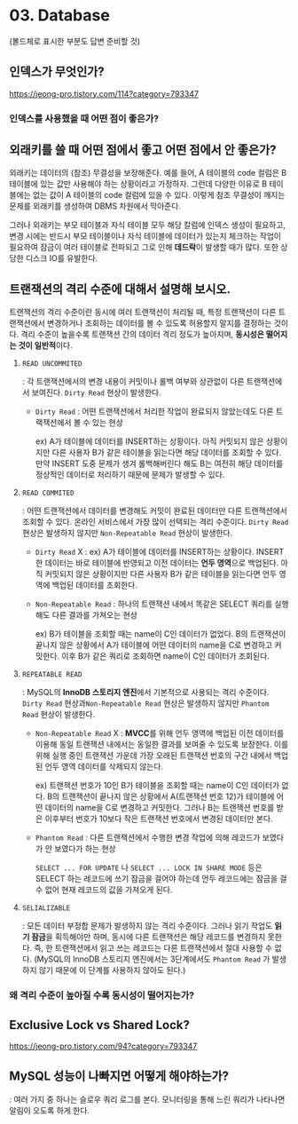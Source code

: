 # 03. Database

(볼드체로 표시한 부분도 답변 준비할 것)

## 인덱스가 무엇인가?

https://jeong-pro.tistory.com/114?category=793347

### 인덱스를 사용했을 때 어떤 점이 좋은가?



## 외래키를 쓸 때 어떤 점에서 좋고 어떤 점에서 안 좋은가?

외래키는 데이터의 (참조) 무결성을 보장해준다. 예를 들어, A 테이블의 code 컬럼은 B 테이블에 있는 값만 사용해야 하는 상황이라고 가정하자. 그런데 다양한 이유로 B 테이블에는 없는 값이 A 테이블의 code 컬럼에 있을 수 있다. 이렇게 참조 무결성이 깨지는 문제를 외래키를 생성하여 DBMS 차원에서 막아준다.

그러나 외래키는 부모 테이블과 자식 테이블 모두 해당 칼럼에 인덱스 생성이 필요하고, 변경 시에는 반드시 부모 테이블이나 자식 테이블에 데이터가 있는지 체크하는 작업이 필요하여 잠금이 여러 테이블로 전파되고 그로 인해 **데드락**이 발생할 때가 많다. 또한 상당한 디스크 IO를 유발한다.



## 트랜잭션의 격리 수준에 대해서 설명해 보시오.

트랜잭션의 격리 수준이란 동시에 여러 트랜잭션이 처리될 때, 특정 트랜잭션이 다른 트랜잭션에서 변경하거나 조회하는 데이터를 볼 수 있도록 허용할지 말지를 결정하는 것이다. 격리 수준이 높을수록 트랜잭션 간의 데이터 격리 정도가 높아지며, **동시성은 떨어지는 것이 일반적**이다.

1. `READ UNCOMMITED`

   : 각 트랜잭션에서의 변경 내용이 커밋이나 롤백 여부와 상관없이 다른 트랜잭션에서 보여진다. `Dirty Read` 현상이 발생한다.

   * `Dirty Read` : 어떤 트랜잭션에서 처리한 작업이 완료되지 않았는데도 다른 트랙잭션에서 볼 수 있는 현상

     ex) A가 테이블에 데이터를 INSERT하는 상황이다. 아직 커밋되지 않은 상황이지만 다른 사용자 B가 같은 테이블을 읽는다면 해당 데이터를 조회할 수 있다. 만약 INSERT 도중 문제가 생겨 롤백해버린다 해도 B는 여전히 해당 데이터를 정상적인 데이터로 처리하기 때문에 문제가 발생할 수 있다.

2. `READ COMMITED`

   : 어떤 트랜잭션에서 데이터를 변경해도 커밋이 완료된 데이터만 다른 트랜잭션에서 조회할 수 있다. 온라인 서비스에서 가장 많이 선택되는 격리 수준이다. `Dirty Read` 현상은 발생하지 않지만 `Non-Repeatable Read` 현상이 발생한다.

   * `Dirty Read` X : ex) A가 테이블에 데이터를 INSERT하는 상황이다. INSERT한 데이터는 바로 테이블에 반영되고 이전 데이터는 **언두 영역**으로 백업된다. 아직 커밋되지 않은 상황이지만 다른 사용자 B가 같은 테이블을 읽는다면 언두 영역에 백업된 데이터를 조회한다.

   * `Non-Repeatable Read` : 하나의 트랜잭션 내에서 똑같은 SELECT 쿼리를 실행해도 다른 결과를 가져오는 현상

     ex) B가 테이블을 조회할 때는 name이 C인 데이터가 없었다. B의 트랜잭션이 끝나지 않은 상황에서 A가 테이블에 어떤 데이터의 name을 C로 변경하고 커밋한다. 이후 B가 같은 쿼리로 조회하면 name이 C인 데이터가 조회된다.

3. `REPEATABLE READ`

   : MySQL의 **InnoDB 스토리지 엔진**에서 기본적으로 사용되는 격리 수준이다. `Dirty Read` 현상과`Non-Repeatable Read` 현상은 발생하지 않지만 `Phantom Read` 현상이 발생한다.

   * `Non-Repeatable Read` X : **MVCC**를 위해 언두 영역에 백업된 이전 데이터를 이용해 동일 트랜잭션 내에서는 동일한 결과를 보여줄 수 있도록 보장한다. 이를 위해 실행 중인 트랜잭션 가운데 가장 오래된 트랜잭션 번호의 구간 내에서 백업된 언두 영역 데이터를 삭제되지 않는다.

     ex) 트랜잭션 번호가 10인 B가 테이블을 조회할 때는 name이 C인 데이터가 없다. B의 트랜잭션이 끝나지 않은 상황에서 A(트랜잭션 번호 12)가 테이블에 어떤 데이터의 name을 C로 변경하고 커밋한다. 그러나 B는 트랜잭션 번호를 받은 이후부터 번호가 10보다 작은 트랜잭션 번호에서 변경된 데이터만 본다.

   * `Phantom Read` : 다른 트랜잭션에서 수행한 변경 작업에 의해 레코드가 보였다가 안 보였다가 하는 현상

     `SELECT ... FOR UPDATE` 나 `SELECT ... LOCK IN SHARE MODE` 등은 SELECT 하는 레코드에 쓰기 잠금을 걸어야 하는데 언두 레코드에는 잠금을 걸 수 없어 현재 레코드의 값을 가져오게 된다.

4. `SELIALIZABLE`

   : 모든 데이터 부정합 문제가 발생하지 않는 격리 수준이다. 그러나 읽기 작업도 **읽기 잠금**을 획득해야만 하며, 동시에 다른 트랜잭션은 해당 레코드를 변경하지 못한다. 즉, 한 트랜잭션에서 읽고 쓰는 레코드는 다른 트랜잭션에서 절대 사용할 수 없다. (MySQL의 InnoDB 스토리지 엔진에서는 3단계에서도 `Phantom Read` 가 발생하지 않기 때문에 이 단계를 사용하지 않아도 된다.)

### 왜 격리 수준이 높아질 수록 동시성이 떨어지는가?



## Exclusive Lock vs Shared Lock?

https://jeong-pro.tistory.com/94?category=793347



## MySQL 성능이 나빠지면 어떻게 해야하는가?

: 여러 가지 중 하나는 슬로우 쿼리 로그를 본다. 모니터링을 통해 느린 쿼리가 나타나면 알림이 오도록 하게 한다.